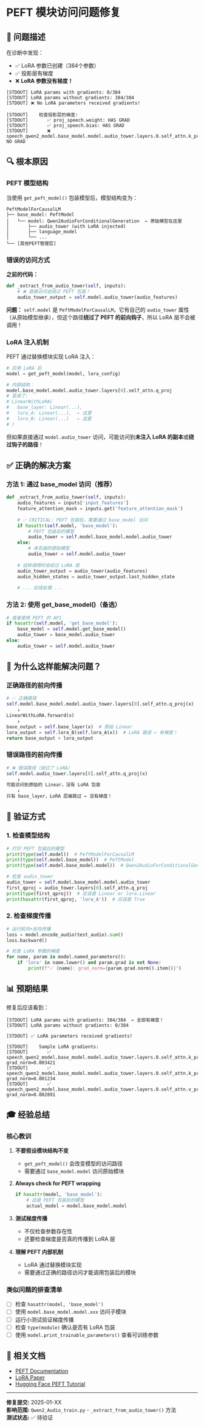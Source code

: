 # PEFT 模块访问问题修复

## 🐛 问题描述

在诊断中发现：
- ✅ LoRA 参数已创建（384个参数）
- ✅ 投影层有梯度
- ❌ **LoRA 参数没有梯度！**

```
[STDOUT] LoRA params with gradients: 0/384
[STDOUT] LoRA params without gradients: 384/384
[STDOUT] ❌ No LoRA parameters received gradients!

[STDOUT]    检查投影层的梯度:
[STDOUT]       ✅ proj_speech.weight: HAS GRAD
[STDOUT]       ✅ proj_speech.bias: HAS GRAD
[STDOUT]       ❌ speech_qwen2_model.base_model.model.audio_tower.layers.0.self_attn.k_proj.lora_A.default.weight: NO GRAD
```

## 🔍 根本原因

### PEFT 模型结构

当使用 `get_peft_model()` 包装模型后，模型结构变为：

```
PeftModelForCausalLM
├── base_model: PeftModel
│   └── model: Qwen2AudioForConditionalGeneration  ← 原始模型在这里
│       ├── audio_tower (with LoRA injected)
│       ├── language_model
│       └── ...
└── [其他PEFT管理层]
```

### 错误的访问方式

**之前的代码：**
```python
def _extract_from_audio_tower(self, inputs):
    # ❌ 直接访问会绕过 PEFT 包装！
    audio_tower_output = self.model.audio_tower(audio_features)
```

**问题：** `self.model` 是 `PeftModelForCausalLM`，它有自己的 `audio_tower` 属性（从原始模型继承），但这个路径**绕过了 PEFT 的前向钩子**，所以 LoRA 层不会被调用！

### LoRA 注入机制

PEFT 通过替换模块实现 LoRA 注入：

```python
# 应用 LoRA 后
model = get_peft_model(model, lora_config)

# 内部结构：
model.base_model.model.audio_tower.layers[0].self_attn.q_proj
# 变成了:
# LinearWithLoRA(
#   base_layer: Linear(...),
#   lora_A: Linear(...),  ← 这里
#   lora_B: Linear(...)   ← 这里
# )
```

但如果直接通过 `model.audio_tower` 访问，可能访问到**未注入 LoRA 的副本**或**绕过钩子的路径**！

## ✅ 正确的解决方案

### 方法 1: 通过 base_model 访问（推荐）

```python
def _extract_from_audio_tower(self, inputs):
    audio_features = inputs['input_features']
    feature_attention_mask = inputs.get('feature_attention_mask')
    
    # ✅ CRITICAL: PEFT 包装后，需要通过 base_model 访问
    if hasattr(self.model, 'base_model'):
        # PEFT 包装后的模型
        audio_tower = self.model.base_model.model.audio_tower
    else:
        # 未包装的原始模型
        audio_tower = self.model.audio_tower
    
    # 这样调用时会经过 LoRA 层
    audio_tower_output = audio_tower(audio_features)
    audio_hidden_states = audio_tower_output.last_hidden_state
    
    # ... 后续处理 ...
```

### 方法 2: 使用 get_base_model()（备选）

```python
# 或者使用 PEFT 的 API
if hasattr(self.model, 'get_base_model'):
    base_model = self.model.get_base_model()
    audio_tower = base_model.audio_tower
else:
    audio_tower = self.model.audio_tower
```

## 🎯 为什么这样能解决问题？

### 正确路径的前向传播

```python
# ✅ 正确路径
self.model.base_model.model.audio_tower.layers[0].self_attn.q_proj(x)
    ↓
LinearWithLoRA.forward(x)
    ↓
base_output = self.base_layer(x)  # 原始 Linear
lora_output = self.lora_B(self.lora_A(x))  # LoRA 路径 ← 有梯度！
return base_output + lora_output
```

### 错误路径的前向传播

```python
# ❌ 错误路径（绕过了 LoRA）
self.model.audio_tower.layers[0].self_attn.q_proj(x)
    ↓
可能访问到原始的 Linear，没有 LoRA 包装
    ↓
只有 base_layer，LoRA 层被跳过 ← 没有梯度！
```

## 🔬 验证方式

### 1. 检查模型结构

```python
# 打印 PEFT 包装后的模型
print(type(self.model))  # PeftModelForCausalLM
print(type(self.model.base_model))  # PeftModel
print(type(self.model.base_model.model))  # Qwen2AudioForConditionalGeneration

# 检查 audio_tower
audio_tower = self.model.base_model.model.audio_tower
first_qproj = audio_tower.layers[0].self_attn.q_proj
print(type(first_qproj))  # 应该是 Linear or lora.Linear
print(hasattr(first_qproj, 'lora_A'))  # 应该是 True
```

### 2. 检查梯度传播

```python
# 运行前向+反向传播
loss = model.encode_audio(test_audio).sum()
loss.backward()

# 检查 LoRA 参数的梯度
for name, param in model.named_parameters():
    if 'lora' in name.lower() and param.grad is not None:
        print(f"✅ {name}: grad_norm={param.grad.norm().item()}")
```

## 📊 预期结果

修复后应该看到：

```
[STDOUT] LoRA params with gradients: 384/384  ← 全部有梯度！
[STDOUT] LoRA params without gradients: 0/384

[STDOUT] ✅ LoRA parameters received gradients!

[STDOUT]    Sample LoRA gradients:
[STDOUT]       ✅ speech_qwen2_model.base_model.model.audio_tower.layers.0.self_attn.k_proj.lora_A.default.weight: grad_norm=0.003421
[STDOUT]       ✅ speech_qwen2_model.base_model.model.audio_tower.layers.0.self_attn.k_proj.lora_B.default.weight: grad_norm=0.001234
[STDOUT]       ✅ speech_qwen2_model.base_model.model.audio_tower.layers.0.self_attn.v_proj.lora_A.default.weight: grad_norm=0.002891
```

## 🎓 经验总结

### 核心教训

1. **不要假设模块结构不变**
   - `get_peft_model()` 会改变模型的访问路径
   - 需要通过 `base_model.model` 访问原始模块

2. **Always check for PEFT wrapping**
   ```python
   if hasattr(model, 'base_model'):
       # 这是 PEFT 包装后的模型
       actual_model = model.base_model.model
   ```

3. **测试梯度传播**
   - 不仅检查参数存在性
   - 还要检查梯度是否真的传播到 LoRA 层

4. **理解 PEFT 内部机制**
   - LoRA 通过替换模块实现
   - 需要通过正确的路径访问才能调用包装后的模块

### 类似问题的排查清单

- [ ] 检查 `hasattr(model, 'base_model')`
- [ ] 使用 `model.base_model.model.xxx` 访问子模块
- [ ] 运行小测试验证梯度传播
- [ ] 检查 `type(module)` 确认是否有 LoRA 包装
- [ ] 使用 `model.print_trainable_parameters()` 查看可训练参数

## 🔗 相关文档

- [PEFT Documentation](https://huggingface.co/docs/peft)
- [LoRA Paper](https://arxiv.org/abs/2106.09685)
- [Hugging Face PEFT Tutorial](https://huggingface.co/blog/peft)

---

**修复提交:** 2025-01-XX  
**影响范围:** `Qwen2_Audio_train.py` - `_extract_from_audio_tower()` 方法  
**测试状态:** ✅ 待验证
